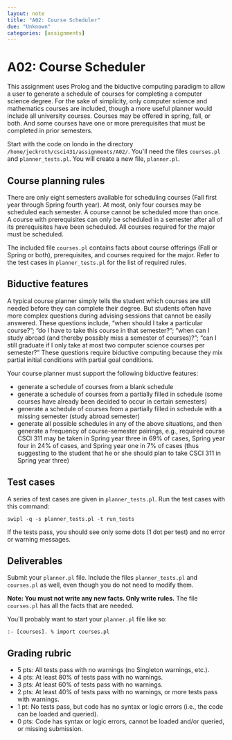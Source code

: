 ```yaml
---
layout: note
title: "A02: Course Scheduler"
due: "Unknown"
categories: [assignments]
---
```


# A02: Course Scheduler

This assignment uses Prolog and the biductive computing paradigm to allow a user to generate a schedule of courses for completing a computer science degree. For the sake of simplicity, only computer science and mathematics courses are included, though a more useful planner would include all university courses. Courses may be offered in spring, fall, or both. And some courses have one or more prerequisites that must be completed in prior semesters.

Start with the code on londo in the directory `/home/jeckroth/csci431/assignments/A02/`. You'll need the files `courses.pl` and `planner_tests.pl`. You will create a new file, `planner.pl`.

## Course planning rules

There are only eight semesters available for scheduling courses (Fall first year through Spring fourth year). At most, only four courses may be scheduled each semester. A course cannot be scheduled more than once. A course with prerequisites can only be scheduled in a semester after all of its prerequisites have been scheduled. All courses required for the major must be scheduled.

The included file `courses.pl` contains facts about course offerings (Fall or Spring or both), prerequisites, and courses required for the major. Refer to the test cases in `planner_tests.pl` for the list of required rules.

## Biductive features

A typical course planner simply tells the student which courses are still needed before they can complete their degree. But students often have more complex questions during advising sessions that cannot be easily answered. These questions include, “when should I take a particular course?”; “do I have to take this course in that semester?”; “when can I study abroad (and thereby possibly miss a semester of courses)?”; “can I still graduate if I only take at most two computer science courses per semester?” These questions require biductive computing because they mix partial initial conditions with partial goal conditions.

Your course planner must support the following biductive features:

*   generate a schedule of courses from a blank schedule
*   generate a schedule of courses from a partially filled in schedule (some courses have already been decided to occur in certain semesters)
*   generate a schedule of courses from a partially filled in schedule with a missing semester (study abroad semester)
*   generate all possible schedules in any of the above situations, and then generate a frequency of course-semester pairings, e.g., required course CSCI 311 may be taken in Spring year three in 69% of cases, Spring year four in 24% of cases, and Spring year one in 7% of cases (thus suggesting to the student that he or she should plan to take CSCI 311 in Spring year three)

## Test cases

A series of test cases are given in `planner_tests.pl`. Run the test cases with this command:

    swipl -q -s planner_tests.pl -t run_tests

If the tests pass, you should see only some dots (1 dot per test) and no error or warning messages.

## Deliverables

Submit your `planner.pl` file. Include the files `planner_tests.pl` and `courses.pl` as well, even though you do not need to modify them.

**Note: You must not write any new facts. Only write rules.** The file `courses.pl` has all the facts that are needed.

You'll probably want to start your `planner.pl` file like so:

    :- [courses]. % import courses.pl

## Grading rubric

*   5 pts: All tests pass with no warnings (no Singleton warnings, etc.).
*   4 pts: At least 80% of tests pass with no warnings.
*   3 pts: At least 60% of tests pass with no warnings.
*   2 pts: At least 40% of tests pass with no warnings, or more tests pass with warnings.
*   1 pt: No tests pass, but code has no syntax or logic errors (i.e., the code can be loaded and queried).
*   0 pts: Code has syntax or logic errors, cannot be loaded and/or queried, or missing submission.

